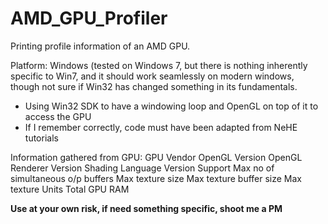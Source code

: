 # AMD_GPU_Profiler
Printing profile information of an AMD GPU.

Platform: Windows (tested on Windows 7, but there is nothing inherently specific to Win7, and it should work seamlessly on modern windows, though not sure if Win32 has changed something in its fundamentals.

- Using Win32 SDK to have a windowing loop and OpenGL on top of it to access the GPU
- If I remember correctly, code must have been adapted from NeHE tutorials

Information gathered from GPU:
GPU Vendor
OpenGL Version
OpenGL Renderer Version
Shading Language Version Support 
Max no of simultaneous o/p buffers 
Max texture size 
Max texture buffer size 
Max texture Units 
Total GPU RAM 

**Use at your own risk, if need something specific, shoot me a PM**
